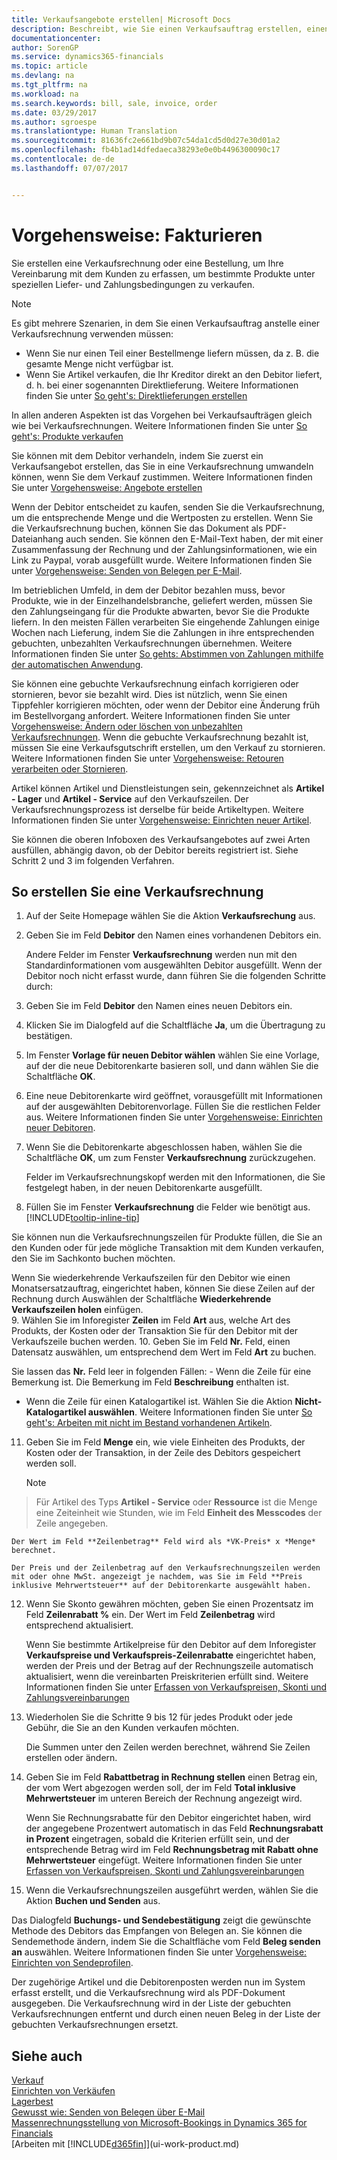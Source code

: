 ```yaml
---
title: Verkaufsangebote erstellen| Microsoft Docs
description: Beschreibt, wie Sie einen Verkaufsauftrag erstellen, einen Vertrag mit einem Kunden erfassen, Produkte unter bestimmten Bedingungen verkaufen oder kaufen.
documentationcenter: 
author: SorenGP
ms.service: dynamics365-financials
ms.topic: article
ms.devlang: na
ms.tgt_pltfrm: na
ms.workload: na
ms.search.keywords: bill, sale, invoice, order
ms.date: 03/29/2017
ms.author: sgroespe
ms.translationtype: Human Translation
ms.sourcegitcommit: 81636fc2e661bd9b07c54da1cd5d0d27e30d01a2
ms.openlocfilehash: fb4b1ad14dfedaeca38293e0e0b4496300090c17
ms.contentlocale: de-de
ms.lasthandoff: 07/07/2017


---
```

# <a name="how-to-invoice-sales"></a>Vorgehensweise: Fakturieren
Sie erstellen eine Verkaufsrechnung oder eine Bestellung, um Ihre Vereinbarung mit dem Kunden zu erfassen, um bestimmte Produkte unter speziellen Liefer- und Zahlungsbedingungen zu verkaufen.  

> [!NOTE]  
>   Es gibt mehrere Szenarien, in dem Sie einen Verkaufsauftrag anstelle einer Verkaufsrechnung verwenden müssen:  

* Wenn Sie nur einen Teil einer Bestellmenge liefern müssen, da z. B. die gesamte Menge nicht verfügbar ist.  
* Wenn Sie Artikel verkaufen, die Ihr Kreditor direkt an den Debitor liefert, d. h. bei einer sogenannten Direktlieferung. Weitere Informationen finden Sie unter [So geht's: Direktlieferungen erstellen](sales-how-drop-shipment.md)  

In allen anderen Aspekten ist das Vorgehen bei Verkaufsaufträgen gleich wie bei Verkaufsrechnungen. Weitere Informationen finden Sie unter [So geht's: Produkte verkaufen](sales-how-sell-products.md)

Sie können mit dem Debitor verhandeln, indem Sie zuerst ein Verkaufsangebot erstellen, das Sie in eine Verkaufsrechnung umwandeln können, wenn Sie dem Verkauf zustimmen. Weitere Informationen finden Sie unter [Vorgehensweise: Angebote erstellen](sales-how-make-offers.md)

Wenn der Debitor entscheidet zu kaufen, senden Sie die Verkaufsrechnung, um die entsprechende Menge und die Wertposten zu erstellen. Wenn Sie die Verkaufsrechnung buchen, können Sie das Dokument als PDF-Dateianhang auch senden. Sie können den E-Mail-Text haben, der mit einer Zusammenfassung der Rechnung und der Zahlungsinformationen, wie ein Link zu Paypal, vorab ausgefüllt wurde. Weitere Informationen finden Sie unter [Vorgehensweise: Senden von Belegen per E-Mail](ui-how-send-documents-email.md).

Im betrieblichen Umfeld, in dem der Debitor bezahlen muss, bevor Produkte, wie in der Einzelhandelsbranche, geliefert werden, müssen Sie den Zahlungseingang für die Produkte abwarten, bevor Sie die Produkte liefern. In den meisten Fällen verarbeiten Sie eingehende Zahlungen einige Wochen nach Lieferung, indem Sie die Zahlungen in ihre entsprechenden gebuchten, unbezahlten Verkaufsrechnungen übernehmen. Weitere Informationen finden Sie unter [So gehts: Abstimmen von Zahlungen mithilfe der automatischen Anwendung](receivables-how-reconcile-payments-auto-application.md).

Sie können eine gebuchte Verkaufsrechnung einfach korrigieren oder stornieren, bevor sie bezahlt wird. Dies ist nützlich, wenn Sie einen Tippfehler korrigieren möchten, oder wenn der Debitor eine Änderung früh im Bestellvorgang anfordert. Weitere Informationen finden Sie unter [Vorgehensweise: Ändern oder löschen von unbezahlten Verkaufsrechnungen](sales-how-correct-cancel-sales-invoice.md). Wenn die gebuchte Verkaufsrechnung bezahlt ist, müssen Sie eine Verkaufsgutschrift erstellen, um den Verkauf zu stornieren. Weitere Informationen finden Sie unter [Vorgehensweise: Retouren verarbeiten oder Stornieren](sales-how-process-sales-returns-cancellations.md).

Artikel können Artikel und Dienstleistungen sein, gekennzeichnet als **Artikel - Lager** und **Artikel - Service** auf den Verkaufszeilen. Der Verkaufsrechnungsprozess ist derselbe für beide Artikeltypen. Weitere Informationen finden Sie unter [Vorgehensweise: Einrichten neuer Artikel](inventory-how-register-new-items.md).

Sie können die oberen Infoboxen des Verkaufsangebotes auf zwei Arten ausfüllen, abhängig davon, ob der Debitor bereits registriert ist. Siehe Schritt 2 und 3 im folgenden Verfahren.

## <a name="to-create-a-sales-invoice"></a>So erstellen Sie eine Verkaufsrechnung
1. Auf der Seite Homepage wählen Sie die Aktion **Verkaufsrechung** aus.  
2. Geben Sie im Feld **Debitor** den Namen eines vorhandenen Debitors ein.

   Andere Felder im Fenster **Verkaufsrechnung** werden nun mit den Standardinformationen vom ausgewählten Debitor ausgefüllt. Wenn der Debitor noch nicht erfasst wurde, dann führen Sie die folgenden Schritte durch:
3. Geben Sie im Feld **Debitor** den Namen eines neuen Debitors ein.
4. Klicken Sie im Dialogfeld auf die Schaltfläche **Ja**, um die Übertragung zu bestätigen.
5. Im Fenster **Vorlage für neuen Debitor wählen** wählen Sie eine Vorlage, auf der die neue Debitorenkarte basieren soll, und dann wählen Sie die Schaltfläche **OK**.
6. Eine neue Debitorenkarte wird geöffnet, vorausgefüllt mit Informationen auf der ausgewählten Debitorenvorlage. Füllen Sie die restlichen Felder aus. Weitere Informationen finden Sie unter [Vorgehensweise: Einrichten neuer Debitoren](sales-how-register-new-customers.md).  
7. Wenn Sie die Debitorenkarte abgeschlossen haben, wählen Sie die Schaltfläche **OK**, um zum Fenster **Verkaufsrechnung** zurückzugehen.

   Felder im Verkaufsrechnungskopf werden mit den Informationen, die Sie festgelegt haben, in der neuen Debitorenkarte ausgefüllt.  
8. Füllen Sie im Fenster **Verkaufsrechnung** die Felder wie benötigt aus. [!INCLUDE[tooltip-inline-tip](includes/tooltip-inline-tip_md.md)]  

Sie können nun die Verkaufsrechnungszeilen für Produkte füllen, die Sie an den Kunden oder für jede mögliche Transaktion mit dem Kunden verkaufen, den Sie im Sachkonto buchen möchten.   

Wenn Sie wiederkehrende Verkaufszeilen für den Debitor wie einen Monatsersatzauftrag, eingerichtet haben, können Sie diese Zeilen auf der Rechnung durch Auswählen der Schaltfläche **Wiederkehrende Verkaufszeilen holen** einfügen.  
9. Wählen Sie im Inforegister **Zeilen** im Feld **Art** aus, welche Art des Produkts, der Kosten oder der Transaktion Sie für den Debitor mit der Verkaufszeile buchen werden.
10. Geben Sie im Feld **Nr.** Feld, einen Datensatz auswählen, um entsprechend dem Wert im Feld **Art** zu buchen.

 Sie lassen das **Nr.** Feld leer in folgenden Fällen: - Wenn die Zeile für eine Bemerkung ist. Die Bemerkung im Feld **Beschreibung** enthalten ist.
 - Wenn die Zeile für einen Katalogartikel ist. Wählen Sie die Aktion **Nicht-Katalogartikel auswählen**. Weitere Informationen finden Sie unter [So geht's: Arbeiten mit nicht im Bestand vorhandenen Artikeln](inventory-how-work-nonstock-items.md).

11. Geben Sie im Feld **Menge** ein, wie viele Einheiten des Produkts, der Kosten oder der Transaktion, in der Zeile des Debitors gespeichert werden soll.  

    > [!NOTE]  
>   Für Artikel des Typs **Artikel - Service** oder **Ressource** ist die Menge eine Zeiteinheit wie Stunden, wie im Feld **Einheit des Messcodes** der Zeile angegeben.  

    Der Wert im Feld **Zeilenbetrag** Feld wird als *VK-Preis* x *Menge* berechnet.  

    Der Preis und der Zeilenbetrag auf den Verkaufsrechnungszeilen werden mit oder ohne MwSt. angezeigt je nachdem, was Sie im Feld **Preis inklusive Mehrwertsteuer** auf der Debitorenkarte ausgewählt haben.  
12. Wenn Sie Skonto gewähren möchten, geben Sie einen Prozentsatz im Feld **Zeilenrabatt %** ein. Der Wert im Feld **Zeilenbetrag** wird entsprechend aktualisiert.  

    Wenn Sie bestimmte Artikelpreise für den Debitor auf dem Inforegister **Verkaufspreise und Verkaufspreis-Zeilenrabatte** eingerichtet haben, werden der Preis und der Betrag auf der Rechnungszeile automatisch aktualisiert, wenn die vereinbarten Preiskriterien erfüllt sind. Weitere Informationen finden Sie unter [Erfassen von Verkaufspreisen, Skonti und Zahlungsvereinbarungen](sales-how-record-sales-price-discount-payment-agreements.md)  
13. Wiederholen Sie die Schritte 9 bis 12 für jedes Produkt oder jede Gebühr, die Sie an den Kunden verkaufen möchten.  

    Die Summen unter den Zeilen werden berechnet, während Sie Zeilen erstellen oder ändern.  
14. Geben Sie im Feld **Rabattbetrag in Rechnung stellen** einen Betrag ein, der vom Wert abgezogen werden soll, der im Feld **Total inklusive Mehrwertsteuer** im unteren Bereich der Rechnung angezeigt wird.

    Wenn Sie Rechnungsrabatte für den Debitor eingerichtet haben, wird der angegebene Prozentwert automatisch in das Feld **Rechnungsrabatt in Prozent** eingetragen, sobald die Kriterien erfüllt sein, und der entsprechende Betrag wird im Feld **Rechnungsbetrag mit Rabatt ohne Mehrwertsteuer** eingefügt. Weitere Informationen finden Sie unter [Erfassen von Verkaufspreisen, Skonti und Zahlungsvereinbarungen](sales-how-record-sales-price-discount-payment-agreements.md)  
15. Wenn die Verkaufsrechnungszeilen ausgeführt werden, wählen Sie die Aktion **Buchen und Senden** aus.  

Das Dialogfeld **Buchungs- und Sendebestätigung** zeigt die gewünschte Methode des Debitors das Empfangen von Belegen an. Sie können die Sendemethode ändern, indem Sie die Schaltfläche vom Feld **Beleg senden an** auswählen. Weitere Informationen finden Sie unter [Vorgehensweise: Einrichten von Sendeprofilen](sales-how-setup-document-send-profiles.md).

Der zugehörige Artikel und die Debitorenposten werden nun im System erfasst erstellt, und die Verkaufsrechnung wird als PDF-Dokument ausgegeben. Die Verkaufsrechnung wird in der Liste der gebuchten Verkaufsrechnungen entfernt und durch einen neuen Beleg in der Liste der gebuchten Verkaufsrechnungen ersetzt.

## <a name="see-also"></a>Siehe auch
[Verkauf](sales-manage-sales.md)  
[Einrichten von Verkäufen](sales-setup-sales.md)  
[Lagerbest](inventory-manage-inventory.md)  
[Gewusst wie: Senden von Belegen über E-Mail](ui-how-send-documents-email.md)  
[Massenrechnungsstellung von Microsoft-Bookings in Dynamics 365 for Financials](finance-bookings.md)  
[Arbeiten mit [!INCLUDE[d365fin](includes/d365fin_md.md)]](ui-work-product.md)

